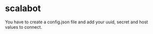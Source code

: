 # scalabot

You have to create a config.json file and add your uuid, secret and host values to connect.
